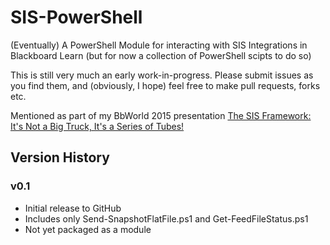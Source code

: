 # SIS-PowerShell

(Eventually) A PowerShell Module for interacting with SIS Integrations in Blackboard Learn (but for now a collection of PowerShell scipts to do so)

This is still very much an early work-in-progress. Please submit issues as you find them, and (obviously, I hope) feel free to make pull requests, forks etc.

Mentioned as part of my BbWorld 2015 presentation [The SIS Framework: It's Not a Big Truck, It's a Series of Tubes!](https://speakerdeck.com/ksbarnt/the-sis-framework-its-not-a-big-truck-its-a-series-of-tubes)

## Version History

### v0.1

- Initial release to GitHub
- Includes only Send-SnapshotFlatFile.ps1 and Get-FeedFileStatus.ps1
- Not yet packaged as a module
